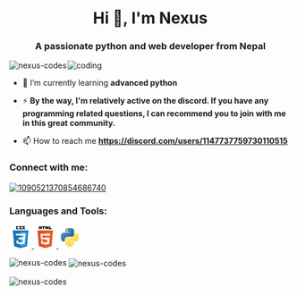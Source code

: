 
<h1 align="center">Hi 👋, I'm Nexus</h1>
<h3 align="center">A passionate python and web developer from Nepal</h3>
<img align="right" alt="coding" width="400"
    src="https://i.pinimg.com/originals/54/e3/7d/54e37d8074ebcde1d96c77d7b2a7f310.gif">
<p align="left"> <img
        src="https://komarev.com/ghpvc/?username=nexus-codes&label=Profile%20views&color=0e75b6&style=flat"
        alt="nexus-codes" /> </p>

- 🌱 I’m currently learning **advanced python**
 
- ⚡ **By the way, I'm relatively active on the discord. If you have any programming related questions, I can recommend you to join with me in this great community.**
  
- 📫 How to reach me **https://discord.com/users/1147737759730110515**



<h3 align="left">Connect with me:</h3>
<p align="left">
    <a href="https://discord.gg/1090521370854686740" target="blank"><img align="center"
            src="https://raw.githubusercontent.com/rahuldkjain/github-profile-readme-generator/master/src/images/icons/Social/discord.svg"
            alt="1090521370854686740" height="30" width="40" /></a>
</p>

<h3 align="left">Languages and Tools:</h3>
<p align="left"> <a href="https://www.w3schools.com/css/" target="_blank" rel="noreferrer"> <img
            src="https://raw.githubusercontent.com/devicons/devicon/master/icons/css3/css3-original-wordmark.svg"
            alt="css3" width="40" height="40" /> </a> <a href="https://www.w3.org/html/" target="_blank"
        rel="noreferrer"> <img
            src="https://raw.githubusercontent.com/devicons/devicon/master/icons/html5/html5-original-wordmark.svg"
            alt="html5" width="40" height="40" /> </a> <a href="https://www.python.org" target="_blank"
        rel="noreferrer"> <img
            src="https://raw.githubusercontent.com/devicons/devicon/master/icons/python/python-original.svg"
            alt="python" width="40" height="40" /> </a> </p>

<p><img align="left"
        src="https://github-readme-stats.vercel.app/api/top-langs?username=nexus-codes&show_icons=true&locale=en&layout=compact"
        alt="nexus-codes" /></p>

<p>&nbsp;<img align="center"
        src="https://github-readme-stats.vercel.app/api?username=nexus-codes&show_icons=true&locale=en"
        alt="nexus-codes" /></p>

<p><img align="center" src="https://github-readme-streak-stats.herokuapp.com/?user=nexus-codes&" alt="nexus-codes" />
</p>
